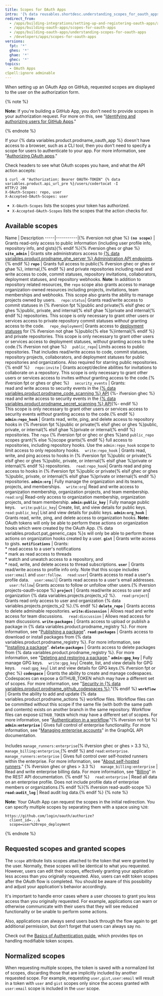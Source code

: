 ```yaml
---
title: Scopes for OAuth Apps
intro: '{% data reusables.shortdesc.understanding_scopes_for_oauth_apps %}'
redirect_from:
  - /apps/building-integrations/setting-up-and-registering-oauth-apps/about-scopes-for-oauth-apps
  - /apps/building-oauth-apps/scopes-for-oauth-apps
  - /apps/building-oauth-apps/understanding-scopes-for-oauth-apps
  - /developers/apps/scopes-for-oauth-apps
versions:
  fpt: '*'
  ghes: '*'
  ghae: '*'
  ghec: '*'
topics:
  - OAuth Apps
cSpell:ignore adminable
---
```

When setting up an OAuth App on GitHub, requested scopes are displayed to the user on the authorization form.

{% note %}

**Note:** If you're building a GitHub App, you don’t need to provide scopes in your authorization request. For more on this, see "[Identifying and authorizing users for GitHub Apps](/apps/building-github-apps/identifying-and-authorizing-users-for-github-apps/)."

{% endnote %}

If your {% data variables.product.prodname_oauth_app %} doesn't have access to a browser, such as a CLI tool, then you don't need to specify a scope for users to authenticate to your app. For more information, see "[Authorizing OAuth apps](/developers/apps/authorizing-oauth-apps#device-flow)."

Check headers to see what OAuth scopes you have, and what the API action accepts:

```shell
$ curl -H "Authorization: Bearer OAUTH-TOKEN" {% data variables.product.api_url_pre %}/users/codertocat -I
HTTP/2 200
X-OAuth-Scopes: repo, user
X-Accepted-OAuth-Scopes: user
```

* `X-OAuth-Scopes` lists the scopes your token has authorized.
* `X-Accepted-OAuth-Scopes` lists the scopes that the action checks for.

## Available scopes

Name | Description
-----|-----------|{% ifversion not ghae %}
**`(no scope)`** | Grants read-only access to public information (including user profile info, repository info, and gists){% endif %}{% ifversion ghes or ghae %}
**`site_admin`** | Grants site administrators access to [{% data variables.product.prodname_ghe_server %} Administration API endpoints](/rest/reference/enterprise-admin).{% endif %}
**`repo`** | Grants full access to public{% ifversion ghec or ghes or ghae %}, internal,{% endif %} and private repositories including read and write access to code, commit statuses, repository invitations, collaborators, deployment statuses, and repository webhooks. **Note**: In addition to repository related resources, the `repo` scope also grants access to manage organization-owned resources including projects, invitations, team memberships and webhooks. This scope also grants the ability to manage projects owned by users.
&emsp;`repo:status`| Grants read/write access to commit statuses in {% ifversion fpt %}public and private{% elsif ghec or ghes %}public, private, and internal{% elsif ghae %}private and internal{% endif %} repositories. This scope is only necessary to grant other users or services access to private repository commit statuses *without* granting access to the code.
&emsp;`repo_deployment`| Grants access to [deployment statuses](/rest/reference/repos#deployments) for {% ifversion not ghae %}public{% else %}internal{% endif %} and private repositories. This scope is only necessary to grant other users or services access to deployment statuses, *without* granting access to the code.{% ifversion not ghae %}
&emsp;`public_repo`| Limits access to public repositories. That includes read/write access to code, commit statuses, repository projects, collaborators, and deployment statuses for public repositories and organizations. Also required for starring public repositories.{% endif %}
&emsp;`repo:invite` | Grants accept/decline abilities for invitations to collaborate on a repository. This scope is only necessary to grant other users or services access to invites *without* granting access to the code.{% ifversion fpt or ghes or ghec %}
&emsp;`security_events` | Grants: <br/> read and write access to security events in the [{% data variables.product.prodname_code_scanning %} API](/rest/reference/code-scanning) {%- ifversion ghec %}<br/> read and write access to security events in the [{% data variables.product.prodname_secret_scanning %} API](/rest/reference/secret-scanning){%- endif %} <br/> This scope is only necessary to grant other users or services access to security events *without* granting access to the code.{% endif %}
**`admin:repo_hook`** | Grants read, write, ping, and delete access to repository hooks in {% ifversion fpt %}public or private{% elsif ghec or ghes %}public, private, or internal{% elsif ghae %}private or internal{% endif %} repositories. The `repo` {% ifversion fpt or ghec or ghes %}and `public_repo` scopes grant{% else %}scope grants{% endif %} full access to repositories, including repository hooks. Use the `admin:repo_hook` scope to limit access to only repository hooks.
&emsp;`write:repo_hook` | Grants read, write, and ping access to hooks in {% ifversion fpt %}public or private{% elsif ghec or ghes %}public, private, or internal{% elsif ghae %}private or internal{% endif %} repositories.
&emsp;`read:repo_hook`| Grants read and ping access to hooks in {% ifversion fpt %}public or private{% elsif ghec or ghes %}public, private, or internal{% elsif ghae %}private or internal{% endif %} repositories.
**`admin:org`** | Fully manage the organization and its teams, projects, and memberships.
&emsp;`write:org`| Read and write access to organization membership, organization projects, and team membership.
&emsp;`read:org`| Read-only access to organization membership, organization projects, and team membership.
**`admin:public_key`** | Fully manage public keys.
&emsp;`write:public_key`| Create, list, and view details for public keys.
&emsp;`read:public_key`| List and view details for public keys.
**`admin:org_hook`** | Grants read, write, ping, and delete access to organization hooks. **Note:** OAuth tokens will only be able to perform these actions on organization hooks which were created by the OAuth App. {% data variables.product.pat_generic_caps %}s will only be able to perform these actions on organization hooks created by a user.
**`gist`** | Grants write access to gists.
**`notifications`** | Grants: <br/>* read access to a user's notifications <br/>* mark as read access to threads <br/>* watch and unwatch access to a repository, and <br/>* read, write, and delete access to thread subscriptions.
**`user`** | Grants read/write access to profile info only.  Note that this scope includes `user:email` and `user:follow`.
&emsp;`read:user`| Grants access to read a user's profile data.
&emsp;`user:email`| Grants read access to a user's email addresses.
&emsp;`user:follow`| Grants access to follow or unfollow other users.{% ifversion projects-oauth-scope %}
**`project`** | Grants read/write access to user and organization {% data variables.projects.projects_v2 %}.
&emsp;`read:project`| Grants read only access to user and organization {% data variables.projects.projects_v2 %}.{% endif %}
**`delete_repo`** | Grants access to delete adminable repositories.
**`write:discussion`** | Allows read and write access for team discussions.
&emsp;`read:discussion` | Allows read access for team discussions.
**`write:packages`** | Grants access to upload or publish a package in {% data variables.product.prodname_registry %}. For more information, see "[Publishing a package](/github/managing-packages-with-github-packages/publishing-a-package)".
**`read:packages`** | Grants access to download or install packages from {% data variables.product.prodname_registry %}. For more information, see "[Installing a package](/github/managing-packages-with-github-packages/installing-a-package)".
**`delete:packages`** | Grants access to delete packages from {% data variables.product.prodname_registry %}. For more information, see "[Deleting and restoring a package](/packages/learn-github-packages/deleting-and-restoring-a-package)."
**`admin:gpg_key`** | Fully manage GPG keys.
&emsp;`write:gpg_key`| Create, list, and view details for GPG keys.
&emsp;`read:gpg_key`| List and view details for GPG keys.{% ifversion fpt or ghec %}
**`codespace`** | Grants the ability to create and manage codespaces. Codespaces can expose a GITHUB_TOKEN which may have a different set of scopes. For more information, see "[Security in {% data variables.product.prodname_github_codespaces %}](/codespaces/codespaces-reference/security-in-github-codespaces#authentication)."{% endif %}
**`workflow`** | Grants the ability to add and update {% data variables.product.prodname_actions %} workflow files. Workflow files can be committed without this scope if the same file (with both the same path and contents) exists on another branch in the same repository. Workflow files can expose `GITHUB_TOKEN` which may have a different set of scopes. For more information, see "[Authentication in a workflow](/actions/reference/authentication-in-a-workflow#permissions-for-the-github_token)."{% ifversion not fpt %}
**`admin:enterprise`** | Gives full control of enterprise functionality. For more information, see "[Managing enterprise accounts](/graphql/guides/managing-enterprise-accounts)" in the GraphQL API documentation.<br><br>Includes `manage_runners:enterprise`{% ifversion ghec or ghes > 3.3 %}, `manage_billing:enterprise`,{% endif %} and `read:enterprise`. 
&emsp;`manage_runners:enterprise` | Gives full control over self-hosted runners within the enterprise. For more information, see "[About self-hosted runners](/actions/hosting-your-own-runners/about-self-hosted-runners)." {% ifversion ghec or ghes > 3.3 %}
&emsp;`manage_billing:enterprise` | Read and write enterprise billing data. For more information, see "[Billing](/rest/billing)" in the REST API documentation. {% endif %}
&emsp;`read:enterprise` | Read all data on an enterprise profile. Does not include profile data of enterprise members or organizations.{% endif %}{% ifversion read-audit-scope %}
**`read:audit_log`** | Read audit log data.{% endif %}
{% note %}

**Note:** Your OAuth App can request the scopes in the initial redirection. You
can specify multiple scopes by separating them with a space using `%20`:

    https://github.com/login/oauth/authorize?
      client_id=...&
      scope=user%20repo_deployment

{% endnote %}

## Requested scopes and granted scopes

The `scope` attribute lists scopes attached to the token that were granted by
the user. Normally, these scopes will be identical to what you requested.
However, users can edit their scopes, effectively
granting your application less access than you originally requested. Also, users
can edit token scopes after the OAuth flow is completed.
You should be aware of this possibility and adjust your application's behavior
accordingly.

It's important to handle error cases where a user chooses to grant you
less access than you originally requested. For example, applications can warn
or otherwise communicate with their users that they will see reduced
functionality or be unable to perform some actions.

Also, applications can always send users back through the flow again to get
additional permission, but don’t forget that users can always say no.

Check out the [Basics of Authentication guide](/guides/basics-of-authentication/), which
provides tips on handling modifiable token scopes.

## Normalized scopes

When requesting multiple scopes, the token is saved with a normalized list
of scopes, discarding those that are implicitly included by another requested
scope. For example, requesting `user,gist,user:email` will result in a
token with `user` and `gist` scopes only since the access granted with
`user:email` scope is included in the `user` scope.
